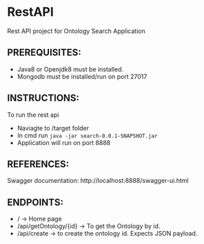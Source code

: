 # RestAPI
Rest API project for Ontology Search Application

## PREREQUISITES:
- Java8 or Openjdk8 must be installed.
- Mongodb must be installed/run on port 27017

## INSTRUCTIONS:
To run the rest api
- Naviagte to /target folder
- In cmd run `java -jar search-0.0.1-SNAPSHOT.jar`
- Application will run on port 8888

## REFERENCES:
Swagger documentation: http://localhost:8888/swagger-ui.html

## ENDPOINTS:
- / -> Home page
- /api/getOntology/{id} -> To get the Ontology by id.
- /api/create -> to create the ontology id. Expects JSON payload.

